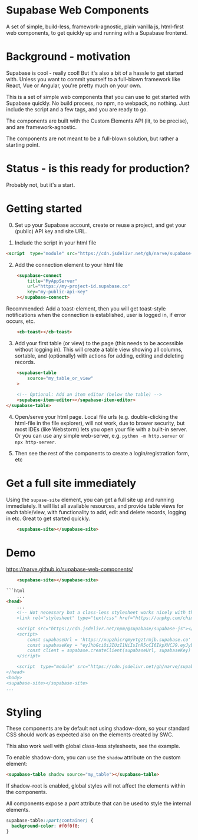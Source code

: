 Supabase Web Components
===

A set of simple, build-less, framework-agnostic, plain vanilla js, html-first web components,
to get quickly up and running with a Supabase frontend. 


Background - motivation
===

Supabase is cool - really cool! But it's also a bit of a hassle to get started with.
Unless you want to commit yourself to a full-blown framework like React, Vue or Angular,
you're pretty much on your own.

This is a set of simple web components that you can use to get started with Supabase 
quickly. No build process, no npm, no webpack, no nothing. Just include the script and 
a few tags, and you are ready to go.

The components are built with the Custom Elements API (lit, to be precise), and are framework-agnostic.

The components are not meant to be a full-blown solution, but rather a starting point. 


Status - is this ready for production?
===

Probably not, but it's a start.


Getting started
===

0. Set up your Supabase account, create or reuse a project, and get your (public) API key 
   and site URL. 

1. Include the script in your html file

```html
<script  type="module" src="https://cdn.jsdelivr.net/gh/narve/supabase-web-components/src/supabase-index.js"></script>
```

2. Add the connection element to your html file

```html
    <supabase-connect
        title="MyAppServer"
        url="https://my-project-id.supabase.co"
        key="my-public-api-key"
    ></supabase-connect>
```

   Recommended: Add a toast-element, then you will get toast-style notifications 
   when the connection is established, user is logged in, if error occurs, etc. 
    
```html
    <cb-toast></cb-toast>
```    

3. Add your first table (or view) to the page (this needs to be accessible without logging in). 
   This will create a table view showing all columns, sortable, and (optionally) with actions for 
   adding, editing and deleting records. 

```html
    <supabase-table 
        source="my_table_or_view"
    >
    
    <!-- Optional: Add an item editor (below the table) -->
    <supabase-item-editor></supabase-item-editor>
</supabase-table>
```


4. Open/serve your html page. Local file urls (e.g. double-clicking the html-file in the file explorer),
   will not work, due to brower security, 
   but most IDEs (like Webstorm) lets you open your file with a built-in server.
   Or you can use any simple web-server, e.g. `python -m http.server` or `npx http-server`.

5. Then see the rest of the components to create a login/registration form, etc


Get a full site immediately
===

Using the `supase-site` element, you can get a full site up and running immediately. 
It will list all available resources, and provide table views for each table/view, 
with functionality to add, edit and delete records, logging in etc. Great to 
get started quickly. 

```html
    <supabase-site></supabase-site>
```


Demo
===
https://narve.github.io/supabase-web-components/


```html
    <supabase-site></supabase-site>

```html
    ...
<head>
    ...
    <!-- Not necessary but a class-less stylesheet works nicely with these components ->
    <link rel="stylesheet" type="text/css" href="https://unpkg.com/chimeracss/build/chimera.css"/>

    <script src="https://cdn.jsdelivr.net/npm/@supabase/supabase-js"></script>
    <script>
        const supabaseUrl = 'https://xupzhicrqmyvtgztrmjb.supabase.co'
        const supabaseKey = "eyJhbGciOiJIUzI1NiIsInR5cCI6IkpXVCJ9.eyJyb2xlIjoiYW5vbiIsImlhdCI6MTYxMDExNjg5NCwiZXhwIjoxOTI1NjkyODk0fQ.cvK8Il2IbFqU03Q4uOhSQ9jxFkWELLACX7mJKyy_Ue0"
        const client = supabase.createClient(supabaseUrl, supabaseKey)
    </script>

    <script  type="module" src="https://cdn.jsdelivr.net/gh/narve/supabase-web-components/src/supabase-index.js"></script>
</head>
<body>
<supabase-site></supabase-site>
...
```




Styling
===

These components are by default not using shadow-dom, so your standard 
CSS should work as expected also on the elements created by SWC. 

This also work well with global class-less stylesheets, see the example. 

To enable shadow-dom, you can use the `shadow` attribute on the 
custom element: 

```html
<supabase-table shadow source="my_table"></supabase-table>
```

If shadow-root is enabled, global styles will not affect the 
elements within the components. 

All components expose a *part* attribute that can be used to
style the internal elements. 

```css
supabase-table::part(container) {
  background-color: #f0f0f0;
}
```
